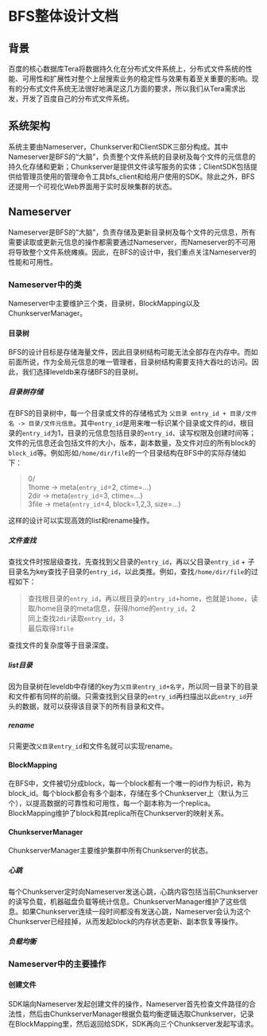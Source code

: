 # BFS整体设计文档

## 背景
百度的核心数据库Tera将数据持久化在分布式文件系统上，分布式文件系统的性能、可用性和扩展性对整个上层搜索业务的稳定性与效果有着至关重要的影响。现有的分布式文件系统无法很好地满足这几方面的要求，所以我们从Tera需求出发，开发了百度自己的分布式文件系统。

## 系统架构
系统主要由Nameserver，Chunkserver和ClientSDK三部分构成。其中Nameserver是BFS的“大脑”，负责整个文件系统的目录树及每个文件的元信息的持久化存储和更新；Chunkserver是提供文件读写服务的实体；ClientSDK包括提供给管理员使用的管理命令工具bfs_client和给用户使用的SDK。除此之外，BFS还提用一个可视化Web界面用于实时反映集群的状态。

## Nameserver
Nameserver是BFS的“大脑”，负责存储及更新目录树及每个文件的元信息，所有需要读取或更新元信息的操作都需要通过Nameserver，而Nameserver的不可用将导致整个文件系统瘫痪。因此，在BFS的设计中，我们重点关注Nameserver的性能和可用性。

### Nameserver中的类
Nameserver中主要维护三个类，目录树，BlockMapping以及ChunkserverManager。

#### 目录树
BFS的设计目标是存储海量文件，因此目录树结构可能无法全部存在内存中。而如前面所说，作为全局元信息的唯一管理者，目录树结构需要支持大吞吐的访问。因此，我们选择leveldb来存储BFS的目录树。

##### 目录树存储
在BFS的目录树中，每一个目录或文件的存储格式为 `父目录 entry_id + 目录/文件名 -> 目录/文件元信息`。其中`entry_id`是用来唯一标识某个目录或文件的id，根目录的`entry_id`为1，目录的元信息包括目录的`entry_id`、读写权限及创建时间等；文件的元信息还会包括文件的大小，版本，副本数量，及文件对应的所有block的`block_id`等。例如形如`/home/dir/file`的一个目录结构在BFS中的实际存储如下：
> 0/  
> 1home -> meta(`entry_id`=2, ctime=...)  
> 2dir -> meta(`entry_id`=3, ctime=...)  
> 3file -> meta(`entry_id`=4, block=1,2,3, size=...)  

这样的设计可以实现高效的list和rename操作。

##### 文件查找
查找文件时按层级查找，先查找到父目录的`entry_id`，再以父目录`entry_id` + 子目录名为key查找子目录的`entry_id`，以此类推。例如，查找`/home/dir/file`的过程如下：
> 查找根目录的`entry_id`，再以根目录的`entry_id`+home，也就是`1home`，读取/home目录的meta信息，获得/home的`entry_id`，2  
> 同上查找`2dir`读取`entry_id`，3  
> 最后取得`3file`  

查找文件的复杂度等于目录深度。

##### list目录
因为目录树在leveldb中存储的key为`父目录entry_id+名字`，所以同一目录下的目录和文件都有同样的前缀。只需查找到父目录的`entry_id`再扫描出以此`entry_id`开头的数据，就可以获得该目录下的所有目录和文件。

##### rename
只需更改`父目录entry_id`和文件名就可以实现rename。

#### BlockMapping
在BFS中，文件被切分成block，每一个block都有一个唯一的id作为标识，称为block_id。每个block都会有多个副本，存储在多个Chunkserver上（默认为三个），以提高数据的可靠性和可用性，每一个副本称为一个replica。BlockMapping维护了block和其replica所在Chunkserver的映射关系。

#### ChunkserverManager
ChunkserverManager主要维护集群中所有Chunkserver的状态。

##### 心跳
每个Chunkserver定时向Nameserver发送心跳，心跳内容包括当前Chunkserver的读写负载，机器磁盘负载等统计信息。ChunkserverManager维护了这些信息。如果Chunkserver连续一段时间都没有发送心跳，Nameserver会认为这个Chunkserver已经挂掉，从而发起block的内存状态更新、副本恢复等操作。
##### 负载均衡


### Nameserver中的主要操作
#### 创建文件
SDK端向Nameserver发起创建文件的操作，Nameserver首先检查文件路径的合法性，然后由ChunkserverManager根据负载均衡逻辑选取Chunkserver，记录在BlockMapping里，然后返回给SDK，SDK再向三个Chunkserver发起写请求。

